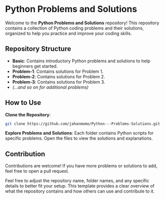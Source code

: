 # Python Problems and Solutions

Welcome to the **Python Problems and Solutions** repository! This repository contains a collection of Python coding problems and their solutions, organized to help you practice and improve your coding skills.

## Repository Structure

- **Basic**: Contains introductory Python problems and solutions to help beginners get started.
- **Problem-1**: Contains solutions for Problem 1.
- **Problem-2**: Contains solutions for Problem 2.
- **Problem-3**: Contains solutions for Problem 3.
- *(...and so on for additional problems)*

## How to Use

**Clone the Repository**: 
   ```bash
   git clone https://github.com/jahanmomo/Python---Problems-Solutions.git
   ```

**Explore Problems and Solutions**:
   Each folder contains Python scripts for specific problems. Open the files to view the solutions and explanations.

## Contribution

Contributions are welcome! If you have more problems or solutions to add, feel free to open a pull request.

Feel free to adjust the repository name, folder names, and any specific details to better fit your setup. This template provides a clear overview of what the repository contains and how others can use and contribute to it.